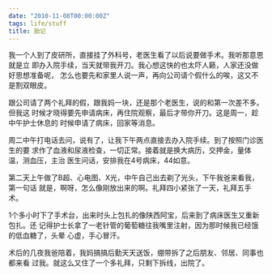 ```yaml
---
date: "2010-11-08T00:00:00Z"
tags: life/stuff
title: 胎记
---
```


我一个人到了皮研所，直接挂了外科号，老医生看了以后说要做手术。我听那意思就是立
即办入院手续，当天就带我开刀。我心想这快的也太吓人籁，人家还没做好思想准备呢，
怎么也要先和家里人说一声，再向公司请个假什么的唉，这又不是割双眼皮。

跟公司请了两个礼拜的假，跟我妈一块，还是那个老医生，说的和第一次差不多。但我这
时候才晓得要先申请病床，再住院观察，最后才带你开刀。这是周一，趁中午护士休息的
时候申请了病床，回家等消息。

周二中午打电话去问，说有了，让我下午两点直接去办入院手续。到了按照门诊医生的要
求作了血液和尿液检查，一切正常。接着就是换大病历，交押金，量体温，测血压，主治
医生问话，安排我在4号病床，44如意。

第二天上午做了B超、心电图、X光，中午自己出去剃了光头，下午我爸来看我，第一句话
就是，啊呀，怎么像刚放出来的啊。礼拜四小紧张了一天，礼拜五手术。

1个多小时下了手术台，出来时头上包扎的像陕西阿宝，后来到了病床医生又重新包扎。还
记得护士长拿了一老针管的葡萄糖往我嘴里注射，因为那时候我已经饿的低血糖了，头晕
心虚，手心冒汗。

术后的几夜我爸陪着，我妈搞搞后勤天天送饭，绷带拆了之后朋友、邻居、同事也都来看
过我。就这么又住了一个多礼拜，只剩下拆线，出院了。

